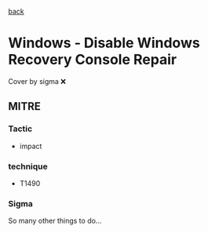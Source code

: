 [back](../index.md)
# Windows - Disable Windows Recovery Console Repair
Cover by sigma :x: 

## MITRE
### Tactic
  - impact

### technique
  - T1490

### Sigma

 So many other things to do...